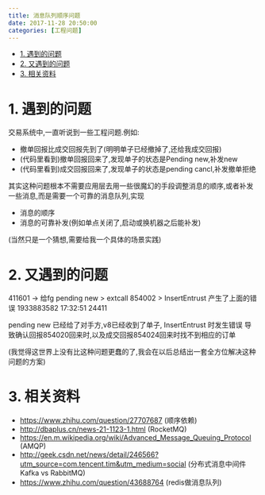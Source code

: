 ```yaml
---
title: 消息队列顺序问题
date: 2017-11-28 20:50:00
categories: [工程问题]
---
```


<!-- TOC -->

- [1. 遇到的问题](#1-遇到的问题)
- [2. 又遇到的问题](#2-又遇到的问题)
- [3. 相关资料](#3-相关资料)

<!-- /TOC -->


<a id="markdown-1-遇到的问题" name="1-遇到的问题"></a>
# 1. 遇到的问题
交易系统中,一直听说到一些工程问题.例如:
* 撤单回报比成交回报先到了(明明单子已经撤掉了,还给我成交回报)
* (代码里看到)撤单回报回来了,发现单子的状态是Pending new,补发new
* (代码里看到)成交回报回来了,发现单子的状态是pending cancl,补发撤单拒绝

其实这种问题根本不需要应用层去用一些很魔幻的手段调整消息的顺序,或者补发一些消息,而是需要一个可靠的消息队列,实现
* 消息的顺序
* 消息的可靠补发(例如单点关闭了,启动或换机器之后能补发)

(当然只是一个猜想,需要给我一个具体的场景实践)

<a id="markdown-2-又遇到的问题" name="2-又遇到的问题"></a>
# 2. 又遇到的问题

411601 -> 给fg pending new > extcall 854002 > InsertEntrust 产生了上面的错误  1933883582 17:32:51 24411

pending new 已经给了对手方,v8已经收到了单子, InsertEntrust 时发生错误
导致确认回报854020回来时,以及成交回报854024回来时找不到相应的订单

(我觉得这世界上没有比这种问题更蠢的了,我会在以后总结出一套全方位解决这种问题的方案)

<a id="markdown-3-相关资料" name="3-相关资料"></a>
# 3. 相关资料

* https://www.zhihu.com/question/27707687 (顺序依赖)
* http://dbaplus.cn/news-21-1123-1.html (RocketMQ)
* https://en.m.wikipedia.org/wiki/Advanced_Message_Queuing_Protocol (AMQP)
* http://geek.csdn.net/news/detail/246566?utm_source=com.tencent.tim&utm_medium=social (分布式消息中间件Kafka vs RabbitMQ)
* https://www.zhihu.com/question/43688764 (redis做消息队列)
